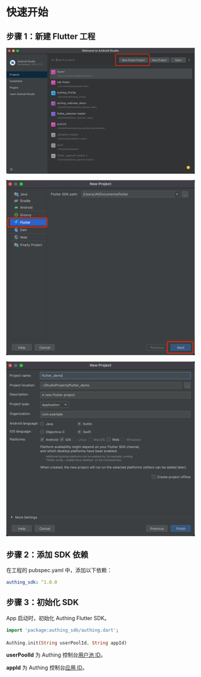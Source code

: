 # 快速开始

<LastUpdated/>

## 步骤 1：新建 Flutter 工程

![](./images/create_project1.png)

![](./images/create_project2.png)

![](./images/create_project3.png)


## 步骤 2：添加 SDK 依赖

在工程的 pubspec.yaml 中，添加以下依赖：

```yaml
authing_sdk: ^1.0.0
```

## 步骤 3：初始化 SDK

App 启动时，初始化 Authing Flutter SDK。

```dart
import 'package:authing_sdk/authing.dart';

Authing.init(String userPoolId, String appId)
```

**userPoolId** 为 Authing 控制台[用户池 ID](https://docs.authing.cn/v2/guides/faqs/get-userpool-id-and-secret.html)。

**appId** 为 Authing 控制台[应用 ID](https://docs.authing.cn/v2/guides/faqs/get-app-id-and-secret.html)。